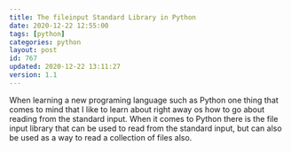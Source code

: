 ```yaml
---
title: The fileinput Standard Library in Python 
date: 2020-12-22 12:55:00
tags: [python]
categories: python
layout: post
id: 767
updated: 2020-12-22 13:11:27
version: 1.1
---
```


When learning a new programing language such as Python one thing that comes to mind that I like to learn about right away os how to go about reading from the standard input. When it comes to Python there is the file input library that can be used to read from the standard input, but can also be used as a way to read a collection of files also.

<!-- more -->
